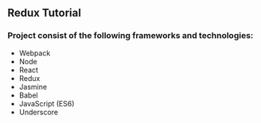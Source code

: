 ## Redux Tutorial

### Project consist of the following frameworks and technologies:

- Webpack
- Node
- React
- Redux
- Jasmine
- Babel
- JavaScript (ES6)
- Underscore
